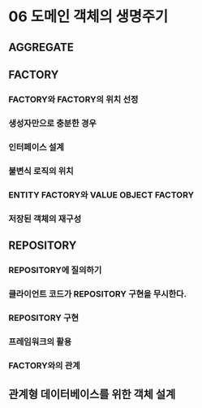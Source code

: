 # 06 도메인 객체의 생명주기

## AGGREGATE

## FACTORY

### FACTORY와 FACTORY의 위치 선정

### 생성자만으로 충분한 경우

### 인터페이스 설계

### 불변식 로직의 위치

### ENTITY FACTORY와 VALUE OBJECT FACTORY

### 저장된 객체의 재구성

## REPOSITORY

### REPOSITORY에 질의하기

### 클라이언트 코드가 REPOSITORY 구현을 무시한다.

### REPOSITORY 구현

### 프레임워크의 활용

### FACTORY와의 관계

## 관계형 데이터베이스를 위한 객체 설계
